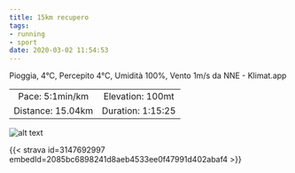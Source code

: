 ```yaml
---
title: 15km recupero
tags:
- running
- sport
date: 2020-03-02 11:54:53
---
```

Pioggia, 4°C, Percepito 4°C, Umidità 100%, Vento 1m/s da NNE - Klimat.app

| | |
| :-: | :-: |
| Pace: 5:1min/km | Elevation: 100mt |
| Distance: 15.04km | Duration: 1:15:25 |



![alt text](/images/2020/20200302-activity-map.png "map")


{{< strava id=3147692997 embedId=2085bc6898241d8aeb4533ee0f47991d402abaf4 >}}
